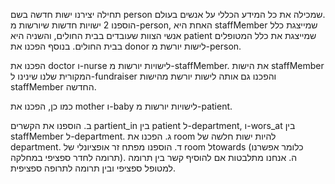 תחילה יצירנו ישות חדשה בשם person שמכילה את כל המידע הכללי על אנשים בעולם.
\
הוספנו 2 ישויות חדשות שיורשות מ-person, האחת היא staffMember שמייצגת כלל אנשי הצוות שעובדים בבית החולים, והשניה היא patient שמייצגת את כלל המטופלים בבית החולים. בנוסף הפכנו את donor לישות יורשת מ-person.

הפכנו את doctor ו-nurse לישויות יורשות מ-staffMember. את הישות staffMember המקורית שלנו שינינו ל-fundraiser והפכנו גם אותה לישות יורשת מהישות staffMember החדשה.

כמו כן, הפכנו את mother ו-baby לישויות יורשות מ-patient.

ב. הוספנו את הקשרים partient_in בין patient ל-department, ו-wors_at בין staffMember ל-department.
ג. הפכנו את room להיות ישות חלשה של department.
ד. הוספנו מפתח זר אופציונלי של room לtowards (כלומר אפשרנו תרומה לחדר ספציפי במחלקה).
ה. אנחנו מתלבטות אם להוסיף קשר בין תרומה למטופל ספציפי ובין תרומה לתרופה ספציפית.
